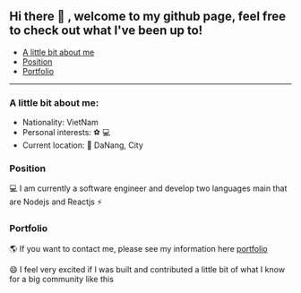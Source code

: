 ## Hi there 👋 , welcome to my github page, feel free to check out what I've been up to!

- [A little bit about me](#A-little-bit-about-me)
- [Position](#Position)
- [Portfolio](#Portfolio)

---

### A little bit about me:

- Nationality: VietNam
- Personal interests: ⚽ 💻
- Current location: 📍 DaNang, City

### Position

💻  I am currently a software engineer and develop two languages main that are Nodejs and Reactjs ⚡️

### Portfolio

🌎 If you want to contact me, please see my information here [portfolio](https://resum-cv.vercel.app/)

😄 I feel very excited if I was built and contributed a little bit of what I know for a big community like this 

<!--
**NguyenPhuocMinh/NguyenPhuocMinh** is a ✨ _special_ ✨ repository because its `README.md` (this file) appears on your GitHub profile.

Here are some ideas to get you started:

- 🔭 I’m currently working on ...
- 🌱 I’m currently learning ...
- 👯 I’m looking to collaborate on ...
- 🤔 I’m looking for help with ...
- 💬 Ask me about ...
- 📫 How to reach me: ...
- 😄 Pronouns: ...
- ⚡ Fun fact: ...
-->
